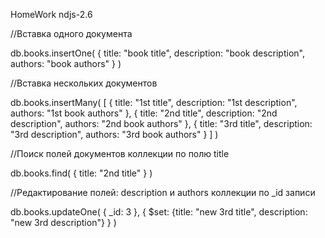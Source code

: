 HomeWork ndjs-2.6

//Вставка одного документа 

db.books.insertOne(
  {
    title: "book title",
    description: "book description",
    authors: "book authors"
  }
)

//Вставка нескольких документов 

db.books.insertMany( [
      { title: "1st title", description: "1st description", authors: "1st book authors" },
      { title: "2nd title", description: "2nd description", authors: "2nd book authors" },
      { title: "3rd title", description: "3rd description", authors: "3rd book authors" }
] )

//Поиск полей документов коллекции по полю title 

db.books.find(
  { title: "2nd title" }
)

//Редактирование полей: description и authors коллекции по _id записи 

db.books.updateOne(
  { _id: 3 },
  { $set: {title: "new 3rd title", description: "new 3rd description"} }
)
